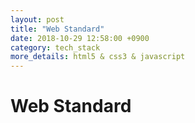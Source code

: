 ```yaml
---
layout: post
title: "Web Standard"
date: 2018-10-29 12:58:00 +0900
category: tech_stack
more_details: html5 & css3 & javascript
---
```


# Web Standard
